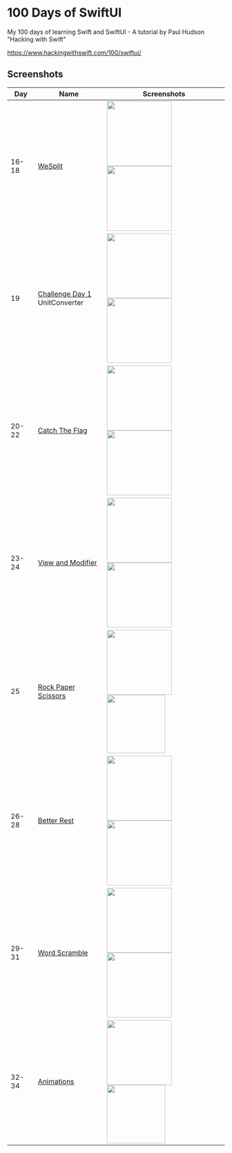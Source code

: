 # 100 Days of SwiftUI

My 100 days of learning Swift and SwiftUI - A tutorial by Paul Hudson "Hacking with Swift"

https://www.hackingwithswift.com/100/swiftui/

## Screenshots

|Day|Name|Screenshots|
|--|--|--|
|16-18|[WeSplit](day016-018)|<img src="day016-018/Screenshots/WeSplit_1.png" width="150"/><img src="day016-018/Screenshots/WeSplit_2.png" width="150"/>|
|19|[Challenge Day 1](day019)<br />UnitConverter|<img src="day019/Screenshots/UnitConverter.png" width="150"/><img src="day019/Screenshots/UnitConverter_2.png" width="150"/>|
|20-22|[Catch The Flag](day020-022)|<img src="day020-022/Screenshots/CatchTheFlag_1.png" width="150"/><img src="day020-022/Screenshots/CatchTheFlag_2.png" width="150"/>|
|23-24|[View and Modifier](day023-024)|<img src="day023-024/Screenshots/VM_1.png" width="150"/><img src="day023-024/Screenshots/VM_2.png" width="150"/>|
|25|[Rock Paper Scissors](day025)|<img src="day025/Screenshots/frame_1.png" width="150"/><img src="day025/Screenshots/record.gif" width="135"/>|
|26-28|[Better Rest](day026-028)|<img src="day026-028/Screenshots/frame_1.png" width="150"/><img src="day026-028/Screenshots/frame_2.png" width="150"/>|
|29-31|[Word Scramble](day029-031)|<img src="day029-031/Screenshots/frame_1.png" width="150"/><img src="day029-031/Screenshots/frame_2.png" width="150"/>|
|32-34|[Animations](day032-034)|<img src="day032-034/Screenshots/frame_1.png" width="150"/><img src="day032-034/Screenshots/record.gif" width="135"/>|

